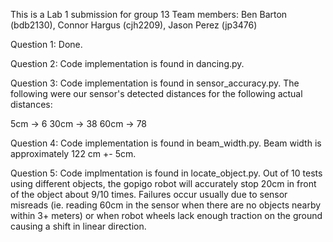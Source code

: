 This is a Lab 1 submission for group 13
Team members: Ben Barton (bdb2130), Connor Hargus (cjh2209), Jason Perez (jp3476)

Question 1: Done.

Question 2: Code implementation is found in dancing.py.

Question 3: Code implementation is found in sensor_accuracy.py. The following were our sensor's detected distances for the following actual distances:

5cm -> 6
30cm -> 38
60cm -> 78

Question 4: Code implementation is found in beam_width.py. Beam width is approximately 122 cm +- 5cm.

Question 5: Code implmentation is found in locate_object.py. Out of 10 tests using different objects, the gopigo robot will accurately stop 20cm in front of the object about 9/10 times. Failures occur usually due to sensor misreads (ie. reading 60cm in the sensor when there are no objects nearby within 3+ meters) or when robot wheels lack enough traction on the ground causing a shift in linear direction.